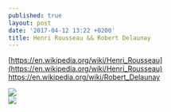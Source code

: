 ```yaml
---
published: true
layout: post
date: '2017-04-12 13:22 +0200'
title: Henri Rousseau && Robert Delaunay
---
```

[https://en.wikipedia.org/wiki/Henri_Rousseau](https://en.wikipedia.org/wiki/Henri_Rousseau)  
https://en.wikipedia.org/wiki/Robert_Delaunay

![](https://upload.wikimedia.org/wikipedia/commons/thumb/c/c6/Henri_Rousseau_-_La_zingara_addormentata.jpg/800px-Henri_Rousseau_-_La_zingara_addormentata.jpg)  
![](https://upload.wikimedia.org/wikipedia/commons/thumb/f/fa/Surprised-Rousseau.jpg/750px-Surprised-Rousseau.jpg)
